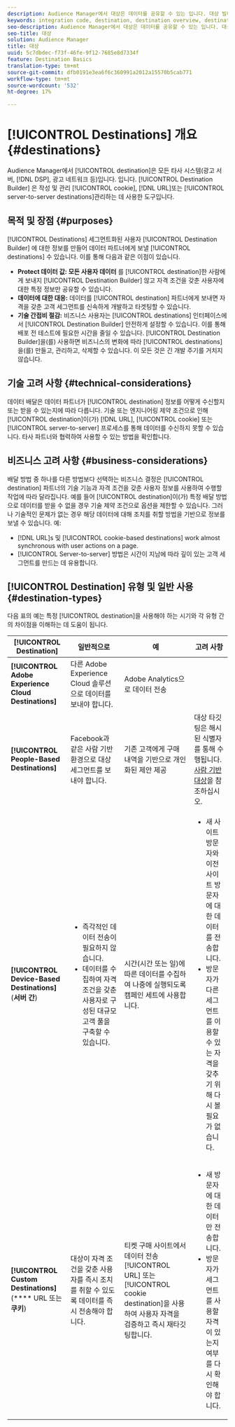 ```yaml
---
description: Audience Manager에서 대상은 데이터를 공유할 수 있는 입니다. 대상 빌더는 쿠키, URL 또는 서버 간 대상을 만들고 관리하는 데 사용하는 도구입니다.
keywords: integration code, destination, destination overview, destination, destination, destination, destination, destination, destination, destination, destination, destination, destination, destination
seo-description: Audience Manager에서 대상은 데이터를 공유할 수 있는 입니다. 대상 빌더는 쿠키, URL 또는 서버 간 대상을 만들고 관리하는 데 사용하는 도구입니다.
seo-title: 대상
solution: Audience Manager
title: 대상
uuid: 5c7dbdec-f73f-46fe-9f12-7685e8d7334f
feature: Destination Basics
translation-type: tm+mt
source-git-commit: dfb0191e3ea6f6c360991a2012a15570b5cab771
workflow-type: tm+mt
source-wordcount: '532'
ht-degree: 17%

---
```



# [!UICONTROL Destinations] 개요 {#destinations}

Audience Manager에서 [!UICONTROL destination]은 모든 타사 시스템(광고 서버, [!DNL DSP], 광고 네트워크 등)입니다. 입니다. [!UICONTROL Destination Builder] 은 작성 및 관리 [!UICONTROL cookie],  [!DNL URL]또는  [!UICONTROL server-to-server destinations]관리하는 데 사용한 도구입니다.

## 목적 및 장점 {#purposes}

<!-- c_destinations.xml -->

[!UICONTROL Destinations] 세그먼트화된 사용자 [!UICONTROL Destination Builder] 에 대한 정보를 만들어 데이터 파트너에게 보낼  [!UICONTROL destinations] 수 있습니다. 이를 통해 다음과 같은 이점이 있습니다.

* **Protect 데이터 값: 모든 사용자 데이터** 를  [!UICONTROL destination]한 사람에게 보내지  [!UICONTROL Destination Builder] 않고 자격 조건을 갖춘 사용자에 대한 특정 정보만 공유할 수 있습니다.
* **데이터에 대한 대응:** 데이터를  [!UICONTROL destination] 파트너에게 보내면 자격을 갖춘 고객 세그먼트를 신속하게 개발하고 타겟팅할 수 있습니다.
* **기술 간접비 절감:** 비즈니스 사용자는  [!UICONTROL destinations] 인터페이스에서  [!UICONTROL Destination Builder] 안전하게 설정할 수 있습니다. 이를 통해 배포 전 테스트에 필요한 시간을 줄일 수 있습니다. [!UICONTROL Destination Builder]을(를) 사용하면 비즈니스의 변화에 따라 [!UICONTROL destinations]을(를) 만들고, 관리하고, 삭제할 수 있습니다. 이 모든 것은 긴 개발 주기를 거치지 않습니다.

## 기술 고려 사항 {#technical-considerations}

<!-- destination-delivery-methods.xml -->

데이터 배달은 데이터 파트너가 [!UICONTROL destination] 정보를 어떻게 수신할지 또는 받을 수 있는지에 따라 다릅니다. 기술 또는 엔지니어링 제약 조건으로 인해 [!UICONTROL destination]이(가) [!DNL URL], [!UICONTROL cookie] 또는 [!UICONTROL server-to-server] 프로세스를 통해 데이터를 수신하지 못할 수 있습니다. 타사 파트너와 협력하여 사용할 수 있는 방법을 확인합니다.

## 비즈니스 고려 사항 {#business-considerations}

배달 방법 중 하나를 다른 방법보다 선택하는 비즈니스 결정은 [!UICONTROL destination] 파트너의 기술 기능과 자격 조건을 갖춘 사용자 정보를 사용하여 수행할 작업에 따라 달라집니다. 예를 들어 [!UICONTROL destination]이(가) 특정 배달 방법으로 데이터를 받을 수 없을 경우 기술 제약 조건으로 옵션을 제한할 수 있습니다. 그러나 기술적인 문제가 없는 경우 해당 데이터에 대해 조치를 취할 방법을 기반으로 정보를 보낼 수 있습니다. 예:

* [!DNL URL]s 및  [!UICONTROL cookie-based destinations] work almost synchronous with user actions on a page.
* [!UICONTROL Server-to-server] 방법은 시간이 지남에 따라 깊이 있는 고객 세그먼트를 만드는 데 유용합니다.

## [!UICONTROL Destination] 유형 및 일반 사용  {#destination-types}

다음 표의 예는 특정 [!UICONTROL destination]을 사용해야 하는 시기와 각 유형 간의 차이점을 이해하는 데 도움이 됩니다.

| [!UICONTROL Destination] | 일반적으로 | 예 | 고려 사항 |
|--- |--- |--- |--- |
| **[!UICONTROL Adobe Experience Cloud Destinations]** | 다른 Adobe Experience Cloud 솔루션으로 데이터를 보내야 합니다. | Adobe Analytics으로 데이터 전송 |  |
| **[!UICONTROL People-Based Destinations]** | Facebook과 같은 사람 기반 환경으로 대상 세그먼트를 보내야 합니다. | 기존 고객에게 구매 내역을 기반으로 개인화된 제안 제공 | 대상 타깃팅은 해시된 식별자를 통해 수행됩니다. [사람 기반 대상](people-based-destinations-overview.md)을 참조하십시오. |
| **[!UICONTROL Device-Based Destinations]** (**서버 간**) | <ul><li>즉각적인 데이터 전송이 필요하지 않습니다.</li><li>데이터를 수집하여 자격 조건을 갖춘 사용자로 구성된 대규모 고객 풀을 구축할 수 있습니다.</li></ul> | 시간(시간 또는 일)에 따른 데이터를 수집하여 나중에 실행되도록 캠페인 세트에 사용합니다. | <ul><li>새 사이트 방문자와 이전 사이트 방문자에 대한 데이터를 전송합니다. </li><li>방문자가 다른 세그먼트를 이용할 수 있는 자격을 갖추기 위해 다시 볼 필요가 없습니다.</li></ul> |
| **[!UICONTROL Custom Destinations]** (**** URL 또는  **쿠키**) | 대상이 자격 조건을 갖춘 사용자를 즉시 조치를 취할 수 있도록 데이터를 즉시 전송해야 합니다. | 티켓 구매 사이트에서 데이터 전송 [!UICONTROL URL] 또는 [!UICONTROL cookie destination]을 사용하여 사용자 자격을 검증하고 즉시 재타깃팅합니다. | <ul><li>새 방문자에 대한 데이터만 전송합니다. </li><li>방문자가 세그먼트를 사용할 자격이 있는지 여부를 다시 확인해야 합니다.</li></ul> |
